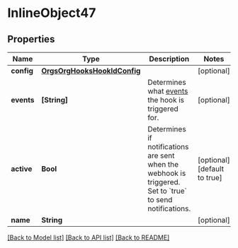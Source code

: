 # InlineObject47

## Properties
Name | Type | Description | Notes
------------ | ------------- | ------------- | -------------
**config** | [**OrgsOrgHooksHookIdConfig**](OrgsOrgHooksHookIdConfig.md) |  | [optional] 
**events** | **[String]** | Determines what [events](https://docs.github.com/enterprise-server@3.0/webhooks/event-payloads) the hook is triggered for. | [optional] 
**active** | **Bool** | Determines if notifications are sent when the webhook is triggered. Set to &#x60;true&#x60; to send notifications. | [optional] [default to true]
**name** | **String** |  | [optional] 

[[Back to Model list]](../README.md#documentation-for-models) [[Back to API list]](../README.md#documentation-for-api-endpoints) [[Back to README]](../README.md)


